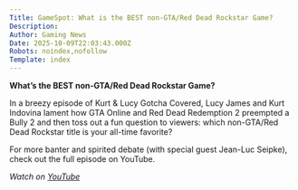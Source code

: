 ```yaml
---
Title: GameSpot: What is the BEST non-GTA/Red Dead Rockstar Game?
Description: 
Author: Gaming News
Date: 2025-10-09T22:03:43.000Z
Robots: noindex,nofollow
Template: index
---
```

<p><strong>What’s the BEST non-GTA/Red Dead Rockstar Game?</strong></p>

<p>In a breezy episode of Kurt &amp; Lucy Gotcha Covered, Lucy James and Kurt Indovina lament how GTA Online and Red Dead Redemption 2 preempted a Bully 2 and then toss out a fun question to viewers: which non-GTA/Red Dead Rockstar title is your all-time favorite?  </p>

<p>For more banter and spirited debate (with special guest Jean-Luc Seipke), check out the full episode on YouTube.</p>

<p><em>Watch on <a href="https://www.youtube.com/watch?v=r3zQW6gOWMY" rel="noopener noreferrer">YouTube</a></em></p>

